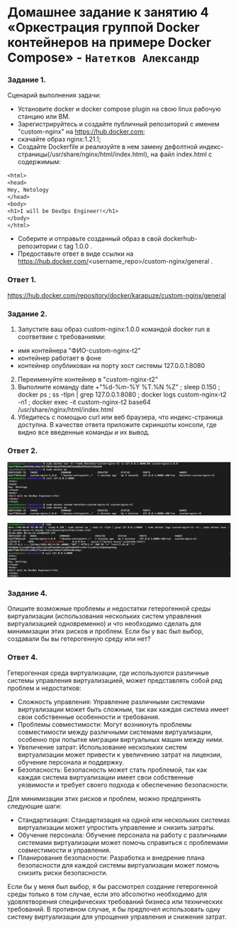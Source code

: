 # Домашнее задание к занятию 4 «Оркестрация группой Docker контейнеров на примере Docker Compose» - `Натетков Александр`



### Задание 1. 

Сценарий выполнения задачи:

 - Установите docker и docker compose plugin на свою linux рабочую станцию или ВМ.
 - Зарегистрируйтесь и создайте публичный репозиторий с именем "custom-nginx" на https://hub.docker.com;
 - скачайте образ nginx:1.21.1;
 - Создайте Dockerfile и реализуйте в нем замену дефолтной индекс-страницы(/usr/share/nginx/html/index.html), на файл index.html с содержимым:
```
<html>
<head>
Hey, Netology
</head>
<body>
<h1>I will be DevOps Engineer!</h1>
</body>
</html>
```
 - Соберите и отправьте созданный образ в свой dockerhub-репозитории c tag 1.0.0 .
 - Предоставьте ответ в виде ссылки на https://hub.docker.com/<username_repo>/custom-nginx/general .


### Ответ 1. 

https://hub.docker.com/repository/docker/karapuze/custom-nginx/general


### Задание 2.

1. Запустите ваш образ custom-nginx:1.0.0 командой docker run в соответвии с требованиями:
 - имя контейнера "ФИО-custom-nginx-t2"
 - контейнер работает в фоне
 - контейнер опубликован на порту хост системы 127.0.0.1:8080
2. Переименуйте контейнер в "custom-nginx-t2"
3. Выполните команду date +"%d-%m-%Y %T.%N %Z" ; sleep 0.150 ; docker ps ; ss -tlpn | grep 127.0.0.1:8080  ; docker logs custom-nginx-t2 -n1 ; docker exec -it custom-nginx-t2 base64 /usr/share/nginx/html/index.html
4. Убедитесь с помощью curl или веб браузера, что индекс-страница доступна.
В качестве ответа приложите скриншоты консоли, где видно все введенные команды и их вывод.

### Ответ 2. 

![Alt text](https://github.com/karapuze/gitlab-hw/blob/main/img/Снимок%20экрана%202024-04-23%20в%2008.47.38.png)

![Alt text](https://github.com/karapuze/gitlab-hw/blob/main/img/Снимок%20экрана%202024-04-23%20в%2008.47.56.png)
### Задание 4.

Опишите возможные проблемы и недостатки гетерогенной среды виртуализации (использования нескольких систем управления виртуализацией одновременно) и что необходимо сделать для минимизации этих рисков и проблем. Если бы у вас был выбор, создавали бы вы гетерогенную среду или нет?

### Ответ 4.

Гетерогенная среда виртуализации, где используются различные системы управления виртуализацией, может представлять собой ряд проблем и недостатков: 

 - Сложность управления: Управление различными системами виртуализации может быть сложным, так как каждая система имеет свои собственные особенности и требования.
 - Проблемы совместимости: Могут возникнуть проблемы совместимости между различными системами виртуализации, особенно при попытке миграции виртуальных машин между ними.
 - Увеличение затрат: Использование нескольких систем виртуализации может привести к увеличению затрат на лицензии, обучение персонала и поддержку.
 - Безопасность: Безопасность может стать проблемой, так как каждая система виртуализации имеет свои собственные уязвимости и требует своего подхода к обеспечению безопасности.

   
Для минимизации этих рисков и проблем, можно предпринять следующие шаги:

 - Стандартизация: Стандартизация на одной или нескольких системах виртуализации может упростить управление и снизить затраты.
 - Обучение персонала: Обучение персонала на работу с различными системами виртуализации может помочь справиться с проблемами совместимости и управления.
 - Планирование безопасности: Разработка и внедрение плана безопасности для каждой системы виртуализации может помочь снизить риски безопасности.

Если бы у меня был выбор, я бы рассмотрел создание гетерогенной среды только в том случае, если это абсолютно необходимо для удовлетворения специфических требований бизнеса или технических требований. В противном случае, я бы предпочел использовать одну систему виртуализации для упрощения управления и снижения затрат.
